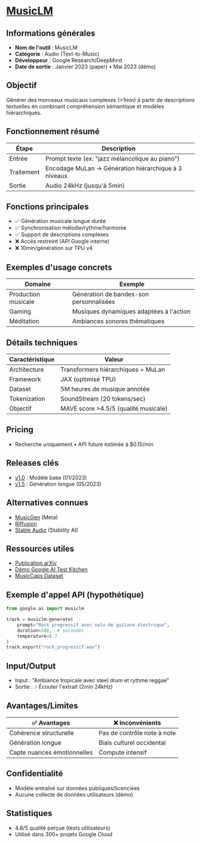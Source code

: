 # [MusicLM](https://google-research.github.io/seanet/musiclm/examples/)

## Informations générales
- **Nom de l'outil** : MusicLM
- **Catégorie** : Audio (Text-to-Music)
- **Développeur** : Google Research/DeepMind
- **Date de sortie** : Janvier 2023 (paper) • Mai 2023 (démo)

## Objectif
Générer des morceaux musicaux complexes (>1min) à partir de descriptions textuelles en combinant compréhension sémantique et modèles hiérarchiques.

## Fonctionnement résumé
| Étape | Description |
|-------|-------------|
| Entrée | Prompt texte (ex: "jazz mélancolique au piano") |
| Traitement | Encodage MuLan → Génération hiérarchique à 3 niveaux |
| Sortie | Audio 24kHz (jusqu'à 5min) |

## Fonctions principales
- ✅ Génération musicale longue durée
- ✅ Synchronisation mélodie/rythme/harmonie
- ✅ Support de descriptions complexes
- ❌ Accès restreint (API Google interne)
- ❌ 10min/génération sur TPU v4

## Exemples d'usage concrets
| Domaine | Exemple |
|---------|---------|
| Production musicale | Génération de bandes-son personnalisées |
| Gaming | Musiques dynamiques adaptées à l'action |
| Méditation | Ambiances sonores thématiques |

## Détails techniques
| Caractéristique | Valeur |
|-----------------|---------|
| Architecture | Transformers hiérarchiques + MuLan |
| Framework | JAX (optimisé TPU) |
| Dataset | 5M heures de musique annotée |
| Tokenization | SoundStream (20 tokens/sec) |
| Objectif | MAVE score >4.5/5 (qualité musicale) |

## Pricing
- Recherche uniquement • API future estimée à $0.15/min

## Releases clés
- [v1.0](https://arxiv.org/abs/2301.11325) : Modèle base (01/2023)
- [v1.5](https://google-research.github.io/seanet/musiclm/examples/) : Génération longue (05/2023)

## Alternatives connues
- [MusicGen](https://github.com/facebookresearch/audiocraft) (Meta)
- [Riffusion](https://github.com/riffusion/riffusion)
- [Stable Audio](https://stability.ai/stable-audio) (Stability AI)

## Ressources utiles
- [Publication arXiv](https://arxiv.org/abs/2301.11325)
- [Démo Google AI Test Kitchen](https://aitestkitchen.withgoogle.com/tools/music-lm)
- [MusicCaps Dataset](https://huggingface.co/datasets/google/MusicCaps)

## Exemple d'appel API (hypothétique)
```python
from google.ai import musiclm

track = musiclm.generate(
    prompt="Rock progressif avec solo de guitare électrique",
    duration=180,  # secondes
    temperature=0.7
)
track.export("rock_progressif.wav")
```

## Input/Output
- Input : "Ambiance tropicale avec steel drum et rythme reggae"
- Sortie : 🎶 Écouter l'extrait (2min 24kHz)

## Avantages/Limites
| ✅ Avantages | ❌ Inconvénients |
|-------------|-----------------|
| Cohérence structurelle | Pas de contrôle note à note |
| Génération longue | Biais culturel occidental |
| Capte nuances émotionnelles | Compute intensif |

## Confidentialité
- Modèle entraîné sur données publiques/licenciées
- Aucune collecte de données utilisateurs (démo)

## Statistiques
- 4.8/5 qualité perçue (tests utilisateurs)
- Utilisé dans 300+ projets Google Cloud
